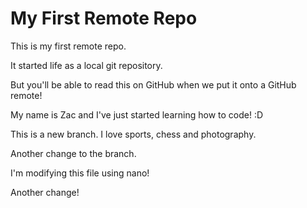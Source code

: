 # My First Remote Repo

This is my first remote repo.

It started life as a local git repository.

But you'll be able to read this on GitHub when we put it onto a GitHub remote!

My name is Zac and I've just started learning how to code! :D

This is a new branch. I love sports, chess and photography.

Another change to the branch.

I'm modifying this file using nano!

Another change!
